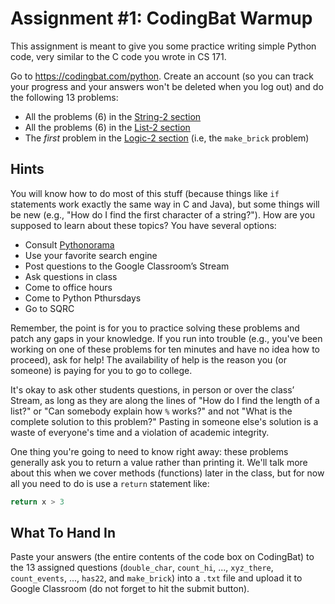 # Assignment #1: CodingBat Warmup

This assignment is meant to give you some practice writing simple Python code,
very similar to the C code you wrote in CS 171.

Go to https://codingbat.com/python.  Create an account (so you can track your
progress and your answers won't be deleted when you log out) and do the
following 13 problems:

* All the problems (6) in the
  [String-2 section](https://codingbat.com/python/String-2)
* All the problems (6) in the
  [List-2 section](https://codingbat.com/python/List-2)
* The *first* problem in the
  [Logic-2 section](https://codingbat.com/prob/p118406) (i.e, the `make_brick`
  problem)

## Hints

You will know how to do most of this stuff (because things like `if` statements
work exactly the same way in C and Java), but some things will be new (e.g.,
"How do I find the first character of a string?").  How are you supposed to
learn about these topics?  You have several options:

* Consult [Pythonorama](https://github.com/alainkaegi/pythonorama#pythonorama)
* Use your favorite search engine
* Post questions to the Google Classroom’s Stream
* Ask questions in class
* Come to office hours
* Come to Python Pthursdays
* Go to SQRC

Remember, the point is for you to practice solving these problems and patch any
gaps in your knowledge.  If you run into trouble (e.g., you've been working on
one of these problems for ten minutes and have no idea how to proceed), ask for
help!  The availability of help is the reason you (or someone) is paying for you
to go to college.

It's okay to ask other students questions, in person or over the class’ Stream,
as long as they are along the lines of "How do I find the length of a list?"
or "Can somebody explain how `%` works?" and not "What is the complete solution
to this problem?"  Pasting in someone else's solution is a waste of everyone's
time and a violation of academic integrity.

One thing you're going to need to know right away: these problems generally ask
you to return a value rather than printing it.  We'll talk more about this when
we cover methods (functions) later in the class, but for now all you need to do
is use a `return` statement like:

```python
return x > 3
```

## What To Hand In

Paste your answers (the entire contents of the code box on CodingBat) to the 13
assigned questions (`double_char`, `count_hi`, ..., `xyz_there`, `count_events`,
..., `has22`, and `make_brick`) into a `.txt` file and upload it to Google
Classroom (do not forget to hit the submit button).
